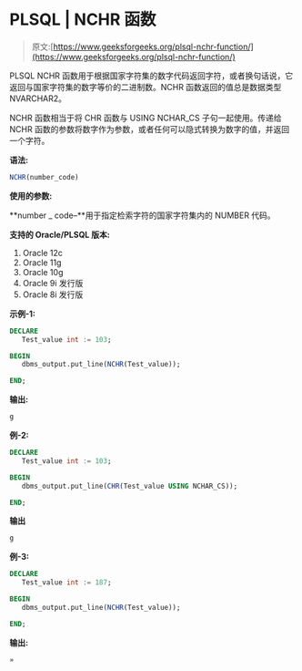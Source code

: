 # PLSQL | NCHR 函数

> 原文:[https://www.geeksforgeeks.org/plsql-nchr-function/](https://www.geeksforgeeks.org/plsql-nchr-function/)

PLSQL NCHR 函数用于根据国家字符集的数字代码返回字符，或者换句话说，它返回与国家字符集的数字等价的二进制数。NCHR 函数返回的值总是数据类型 NVARCHAR2。

NCHR 函数相当于将 CHR 函数与 USING NCHAR_CS 子句一起使用。传递给 NCHR 函数的参数将数字作为参数，或者任何可以隐式转换为数字的值，并返回一个字符。

**语法:**

```sql
NCHR(number_code)
```

**使用的参数:**

**number _ code–**用于指定检索字符的国家字符集内的 NUMBER 代码。

**支持的 Oracle/PLSQL 版本:**

1.  Oracle 12c
2.  Oracle 11g
3.  Oracle 10g
4.  Oracle 9i 发行版
5.  Oracle 8i 发行版

**示例-1:**

```sql
DECLARE 
   Test_value int := 103;

BEGIN 
   dbms_output.put_line(NCHR(Test_value)); 

END;   
```

**输出:**

```sql
g 
```

**例-2:**

```sql
DECLARE 
   Test_value int := 103;

BEGIN 
   dbms_output.put_line(CHR(Test_value USING NCHAR_CS)); 

END;      
```

**输出**

```sql
g

```

**例-3:**

```sql
DECLARE 
   Test_value int := 187;

BEGIN 
   dbms_output.put_line(NCHR(Test_value)); 

END;    
```

**输出:**

```sql
» 
```